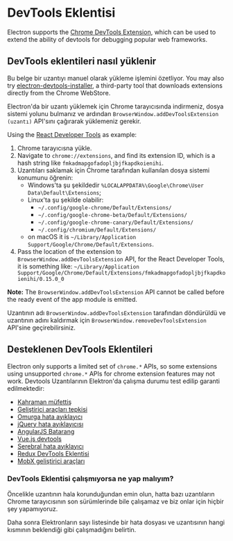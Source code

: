 # DevTools Eklentisi

Electron supports the [Chrome DevTools Extension](https://developer.chrome.com/extensions/devtools), which can be used to extend the ability of devtools for debugging popular web frameworks.

## DevTools eklentileri nasıl yüklenir

Bu belge bir uzantıyı manuel olarak yükleme işlemini özetliyor. You may also try [electron-devtools-installer](https://github.com/GPMDP/electron-devtools-installer), a third-party tool that downloads extensions directly from the Chrome WebStore.

Electron'da bir uzantı yüklemek için Chrome tarayıcısında indirmeniz, dosya sistemi yolunu bulmanız ve ardından `BrowserWindow.addDevToolsExtension (uzantı)` API'sını çağırarak yüklemeniz gerekir.

Using the [React Developer Tools](https://chrome.google.com/webstore/detail/react-developer-tools/fmkadmapgofadopljbjfkapdkoienihi) as example:

1. Chrome tarayıcısna yükle.
2. Navigate to `chrome://extensions`, and find its extension ID, which is a hash string like `fmkadmapgofadopljbjfkapdkoienihi`.
3. Uzantıları saklamak için Chrome tarafından kullanılan dosya sistemi konumunu öğrenin: 
    * Windows'ta şu şekildedir `%LOCALAPPDATA%\Google\Chrome\User Data\Default\Extensions`;
    * Linux'ta şu şekilde olabilir: 
        * `~/.config/google-chrome/Default/Extensions/`
        * `~/.config/google-chrome-beta/Default/Extensions/`
        * `~/.config/google-chrome-canary/Default/Extensions/
`
        * `~/.config/chromium/Default/Extensions/`
    * on macOS it is `~/Library/Application Support/Google/Chrome/Default/Extensions`.
4. Pass the location of the extension to `BrowserWindow.addDevToolsExtension` API, for the React Developer Tools, it is something like: `~/Library/Application Support/Google/Chrome/Default/Extensions/fmkadmapgofadopljbjfkapdkoienihi/0.15.0_0`

**Note:** The `BrowserWindow.addDevToolsExtension` API cannot be called before the ready event of the app module is emitted.

Uzantının adı `BrowserWindow.addDevToolsExtension` tarafından döndürüldü ve uzantının adını kaldırmak için `BrowserWindow.removeDevToolsExtension` API'sine geçirebilirsiniz.

## Desteklenen DevTools Eklentileri

Electron only supports a limited set of `chrome.*` APIs, so some extensions using unsupported `chrome.*` APIs for chrome extension features may not work. Devtools Uzantılarının Elektron'da çalışma durumu test edilip garanti edilmektedir:

* [Kahraman müfettiş](https://chrome.google.com/webstore/detail/ember-inspector/bmdblncegkenkacieihfhpjfppoconhi)
* [Geliştirici araçları tepkisi](https://chrome.google.com/webstore/detail/react-developer-tools/fmkadmapgofadopljbjfkapdkoienihi)
* [Omurga hata ayıklayıcı](https://chrome.google.com/webstore/detail/backbone-debugger/bhljhndlimiafopmmhjlgfpnnchjjbhd)
* [jQuery hata ayıklayıcısı](https://chrome.google.com/webstore/detail/jquery-debugger/dbhhnnnpaeobfddmlalhnehgclcmjimi)
* [AngularJS Batarang](https://chrome.google.com/webstore/detail/angularjs-batarang/ighdmehidhipcmcojjgiloacoafjmpfk)
* [Vue.js devtools](https://chrome.google.com/webstore/detail/vuejs-devtools/nhdogjmejiglipccpnnnanhbledajbpd)
* [Serebral hata ayıklayıcı](http://www.cerebraljs.com/documentation/the_debugger)
* [Redux DevTools Eklentisi](https://chrome.google.com/webstore/detail/redux-devtools/lmhkpmbekcpmknklioeibfkpmmfibljd)
* [MobX geliştirici araçları](https://chrome.google.com/webstore/detail/mobx-developer-tools/pfgnfdagidkfgccljigdamigbcnndkod)

### DevTools Eklentisi çalışmıyorsa ne yap malıyım?

Öncelikle uzantının hala korunduğundan emin olun, hatta bazı uzantıların Chrome tarayıcısının son sürümlerinde bile çalışamaz ve biz onlar için hiçbir şey yapamıyoruz.

Daha sonra Elektronların sayı listesinde bir hata dosyası ve uzantısının hangi kısmının beklendiği gibi çalışmadığını belirtin.